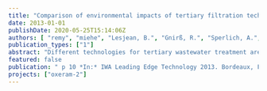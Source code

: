 ```yaml
---
title: "Comparison of environmental impacts of tertiary filtration technologies for advanced phosphorus removal via Life Cycle Assessment"
date: 2013-01-01
publishDate: 2020-05-25T15:14:06Z
authors: [ "remy", "miehe", "Lesjean, B.", "Gnirß, R.", "Sperlich, A.", "Bartholomäus, C.", "Draht, K." ]
publication_types: ["1"]
abstract: "Different technologies for tertiary wastewater treatment are compared in their environmental impacts with Life Cycle Assessment (LCA). Targeting low phosphorus concentration (50-120 µg/L) and disinfection of WWTP secondary effluent, this LCA compares high-rate sedimentation, microsieve, dual media filtration (all with UV disinfection), and polymer ultrafiltration or ceramic microfiltration membranes for upgrading the large-scale wastewater treatment plant Berlin-Ruhleben. Results show that mean effluent quality of membranes is highest, but at the cost of high electricity and chemicals demand and associated emissions of greenhouse gases (GHG) or other air pollutants. In contrast, gravity-driven treatment processes require less electricity and chemicals, but can reach significant removal of phosphorus. In fact, the latter options will only lead to a minor increase of GHG emissions and energy demand compared to the existing pumping station or UV treatment."
featured: false
publication: " p 10 *In:* IWA Leading Edge Technology 2013. Bordeaux, France. 3-5 June 2013"
projects: ["oxeram-2"]
---
```


